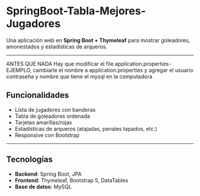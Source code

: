 # SpringBoot-Tabla-Mejores-Jugadores

Una aplicación web en **Spring Boot + Thymeleaf** para mostrar goleadores, amonestados y estadísticas de arqueros.

---
ANTES QUE NADA 
Hay que modificar el file application.properties-EJEMPLO, cambiarle el nombre a application.properties y agregar el usuario contraseña y nombre que tiene el mysql en la computadora


## Funcionalidades

- Lista de jugadores con banderas
- Tabla de goleadores ordenada
- Tarjetas amarillas/rojas
- Estadísticas de arqueros (atajadas, penales tapados, etc.)
- Responsive con Bootstrap

---

## Tecnologías

- **Backend**: Spring Boot, JPA
- **Frontend**: Thymeleaf, Bootstrap 5, DataTables
- **Base de datos**: MySQL


